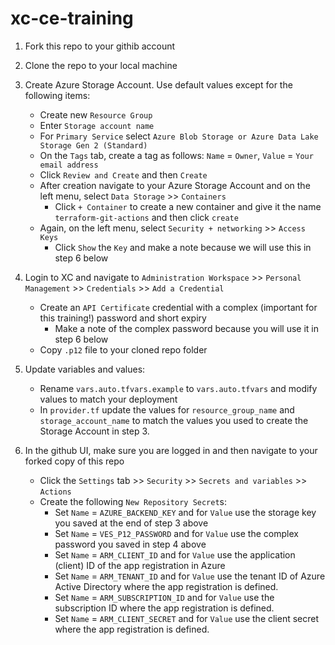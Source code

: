 # xc-ce-training

1. Fork this repo to your githib account

2. Clone the repo to your local machine

3. Create Azure Storage Account.  Use default values except for the following items: 
    - Create new `Resource Group`
    - Enter `Storage account name`
    - For `Primary Service` select `Azure Blob Storage or Azure Data Lake Storage Gen 2 (Standard)`
    - On the `Tags` tab, create a tag as follows:  `Name` = `Owner`, `Value` = `Your email address`
    - Click `Review and Create` and then `Create`
    - After creation navigate to your Azure Storage Account and on the left menu, select `Data Storage` >> `Containers`
        - Click `+ Container` to create a new container and give it the name `terraform-git-actions` and then click `create`
    - Again, on the left menu, select `Security + networking` >> `Access Keys`
        - Click `Show` the `Key` and make a note because we will use this in step 6 below

4. Login to XC and navigate to `Administration Workspace` >> `Personal Management` >> `Credentials` >> `Add a Credential`
    - Create an `API Certificate` credential with a complex (important for this training!) password and short expiry
        - Make a note of the complex password because you will use it in step 6 below
    - Copy `.p12` file to your cloned repo folder

5. Update variables and values:
    - Rename `vars.auto.tfvars.example` to `vars.auto.tfvars` and modify values to match your deployment
    - In `provider.tf` update the values for `resource_group_name` and `storage_account_name` to match the values you used to create the Storage Account in step 3.

6. In the github UI, make sure you are logged in and then navigate to your forked copy of this repo
    -  Click the `Settings` tab >> `Security` >> `Secrets and variables` >> `Actions`
    -  Create the following `New Repository Secret`s: 
        - Set `Name` = `AZURE_BACKEND_KEY` and for `Value` use the storage key you saved at the end of step 3 above
        - Set `Name` = `VES_P12_PASSWORD` and for `Value` use the complex password you saved in step 4 above
        - Set `Name` = `ARM_CLIENT_ID` and for `Value` use the application (client) ID of the app registration in Azure
        - Set `Name` = `ARM_TENANT_ID` and for `Value` use the tenant ID of Azure Active Directory where the app registration is defined.
        - Set `Name` = `ARM_SUBSCRIPTION_ID` and for `Value` use the subscription ID where the app registration is defined.
        - Set `Name` = `ARM_CLIENT_SECRET` and for `Value` use the client secret where the app registration is defined.